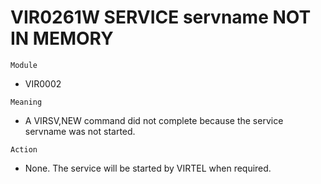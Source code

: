 # VIR0261W SERVICE servname NOT IN MEMORY

`Module`
- VIR0002

`Meaning`
- A VIRSV,NEW command did not complete because the service servname was not started.

`Action`
- None. The service will be started by VIRTEL when required.
